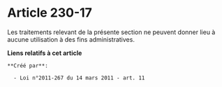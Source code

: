 # Article 230-17

Les traitements relevant de la présente section ne peuvent donner lieu à aucune utilisation à des fins administratives.

**Liens relatifs à cet article**

	**Créé par**:

	  - Loi n°2011-267 du 14 mars 2011 - art. 11
